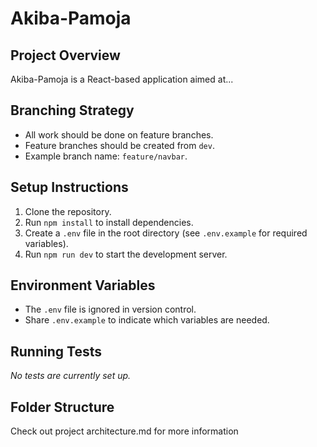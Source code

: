 # Akiba-Pamoja

## Project Overview
Akiba-Pamoja is a React-based application aimed at...

## Branching Strategy
- All work should be done on feature branches.
- Feature branches should be created from `dev`.
- Example branch name: `feature/navbar`.

## Setup Instructions
1. Clone the repository.
2. Run `npm install` to install dependencies.
3. Create a `.env` file in the root directory (see `.env.example` for required variables).
4. Run `npm run dev` to start the development server.

## Environment Variables
- The `.env` file is ignored in version control.
- Share `.env.example` to indicate which variables are needed.

## Running Tests
*No tests are currently set up.*

## Folder Structure
Check out project architecture.md for more information
